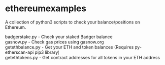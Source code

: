 # ethereumexamples
A collection of python3 scripts to check your balance/positions on Ethereum.

badgerstake.py - Check your staked Badger balance<br>
gasnow.py - Check gas prices using gasnow.org<br>
getethbalance.py - Get your ETH and token balances (Requires py-etherscan-api pip3 library)<br>
getethtokens.py - Get contract addresses for all tokens in your ETH address
